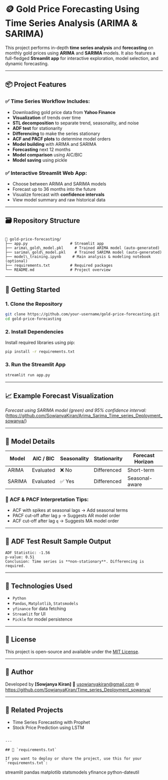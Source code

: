 # 🪙 Gold Price Forecasting Using Time Series Analysis (ARIMA & SARIMA)

This project performs in-depth **time series analysis** and **forecasting** on monthly gold prices using **ARIMA** and **SARIMA** models. It also features a full-fledged **Streamlit app** for interactive exploration, model selection, and dynamic forecasting.

---

## 📦 Project Features

### ✅ Time Series Workflow Includes:
- Downloading gold price data from **Yahoo Finance**
- **Visualization** of trends over time
- **STL decomposition** to separate trend, seasonality, and noise
- **ADF test** for stationarity
- **Differencing** to make the series stationary
- **ACF and PACF plots** to determine model orders
- **Model building** with ARIMA and SARIMA
- **Forecasting** next 12 months
- **Model comparison** using AIC/BIC
- **Model saving** using pickle

### ✅ Interactive Streamlit Web App:
- Choose between ARIMA and SARIMA models
- Forecast up to 36 months into the future
- Visualize forecast with **confidence intervals**
- View model summary and raw historical data

---

## 🗃️ Repository Structure

```

📁 gold-price-forecasting/
├── app.py                   # Streamlit app
├── arima\_gold\_model.pkl     # Trained ARIMA model (auto-generated)
├── sarima\_gold\_model.pkl    # Trained SARIMA model (auto-generated)
├── model\_training.ipynb     # Main analysis & modeling notebook (optional)
├── requirements.txt         # Required packages
└── README.md                # Project overview

````

---

## 🚀 Getting Started

### 1. Clone the Repository

```bash
git clone https://github.com/your-username/gold-price-forecasting.git
cd gold-price-forecasting
````

### 2. Install Dependencies

Install required libraries using pip:

```bash
pip install -r requirements.txt
```

### 3. Run the Streamlit App

```bash
streamlit run app.py
```

---

## 📈 Example Forecast Visualization

*Forecast using SARIMA model (green) and 95% confidence interval:*
(https://github.com/SowjanyaKiran/Arima_Sarima_Time_series_Deployment_sowanya/)

---

## 🧠 Model Details

| Model  | AIC / BIC | Seasonality | Stationarity | Forecast Horizon |
| ------ | --------- | ----------- | ------------ | ---------------- |
| ARIMA  | Evaluated | ❌ No        | Differenced  | Short-term       |
| SARIMA | Evaluated | ✅ Yes       | Differenced  | Seasonal-aware   |

### 🔬 ACF & PACF Interpretation Tips:

* ACF with spikes at seasonal lags → Add seasonal terms
* PACF cut-off after lag `p` → Suggests AR model order
* ACF cut-off after lag `q` → Suggests MA model order

---

## 🧪 ADF Test Result Sample Output

```
ADF Statistic: -1.56
p-value: 0.51
Conclusion: Time series is **non-stationary**. Differencing is required.
```

---

## 🧰 Technologies Used

* `Python`
* `Pandas`, `Matplotlib`, `Statsmodels`
* `yfinance` for data fetching
* `Streamlit` for UI
* `Pickle` for model persistence

---

## 📄 License

This project is open-source and available under the [MIT License](LICENSE).

---

## 👤 Author

Developed by **\[Sowjanya Kiran]**
📧 usowjanyakiran@gmail.com
🌐 https://github.com/SowjanyaKiran/Time_series_Deployment_sowanya/

---

## 🔗 Related Projects

* Time Series Forecasting with Prophet
* Stock Price Prediction using LSTM

```

---

## 📌 `requirements.txt`

If you want to deploy or share the project, use this for your `requirements.txt`:

```

streamlit
pandas
matplotlib
statsmodels
yfinance
python-dateutil

```


